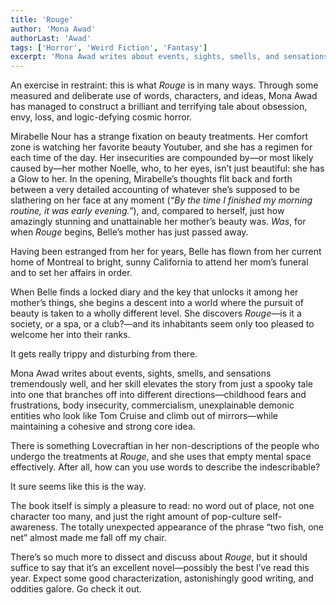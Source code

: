 ```yaml
---
title: 'Rouge'
author: 'Mona Awad'
authorLast: 'Awad'
tags: ['Horror', 'Weird Fiction', 'Fantasy']
excerpt: 'Mona Awad writes about events, sights, smells, and sensations tremendously well, and her skill elevates the story from just a spooky tale into one that branches off into different directions.'
---
```


An exercise in restraint: this is what *Rouge* is in many ways. Through some measured and deliberate use of words, characters, and ideas, Mona Awad has managed to construct a brilliant and terrifying tale about obsession, envy, loss, and logic-defying cosmic horror.

Mirabelle Nour has a strange fixation on beauty treatments. Her comfort zone is watching her favorite beauty Youtuber, and she has a regimen for each time of the day. Her insecurities are compounded by&mdash;or most likely caused by&mdash;her mother Noelle, who, to her eyes, isn’t just beautiful: she has a Glow to her. In the opening, Mirabelle’s thoughts flit back and forth between a very detailed accounting of whatever she’s supposed to be slathering on her face at any moment (*“By the time I finished my morning routine, it was early evening.”*), and, compared to herself, just how amazingly stunning and unattainable her mother’s beauty was. *Was*, for when *Rouge* begins, Belle’s mother has just passed away.

Having been estranged from her for years, Belle has flown from her current home of Montreal to bright, sunny California to attend her mom’s funeral and to set her affairs in order.

When Belle finds a locked diary and the key that unlocks it among her mother’s things, she begins a descent into a world where the pursuit of beauty is taken to a wholly different level. She discovers *Rouge*&mdash;is it a society, or a spa, or a club?&mdash;and its inhabitants seem only too pleased to welcome her into their ranks.

It gets really trippy and disturbing from there.

Mona Awad writes about events, sights, smells, and sensations tremendously well, and her skill elevates the story from just a spooky tale into one that branches off into different directions&mdash;childhood fears and frustrations, body insecurity, commercialism, unexplainable demonic entities who look like Tom Cruise and climb out of mirrors&mdash;while maintaining a cohesive and strong core idea. 

There is something Lovecraftian in her non-descriptions of the people who undergo the treatments at *Rouge*, and she uses that empty mental space effectively. After all, how can you use words to describe the indescribable?

It sure seems like this is the way.

The book itself is simply a pleasure to read: no word out of place, not one character too many, and just the right amount of pop-culture self-awareness. The totally unexpected appearance of the phrase “two fish, one net” almost made me fall off my chair.

There’s so much more to dissect and discuss about *Rouge*, but it should suffice to say that it’s an excellent novel&mdash;possibly the best I’ve read this year. Expect some good characterization, astonishingly good writing, and oddities galore. Go check it out.